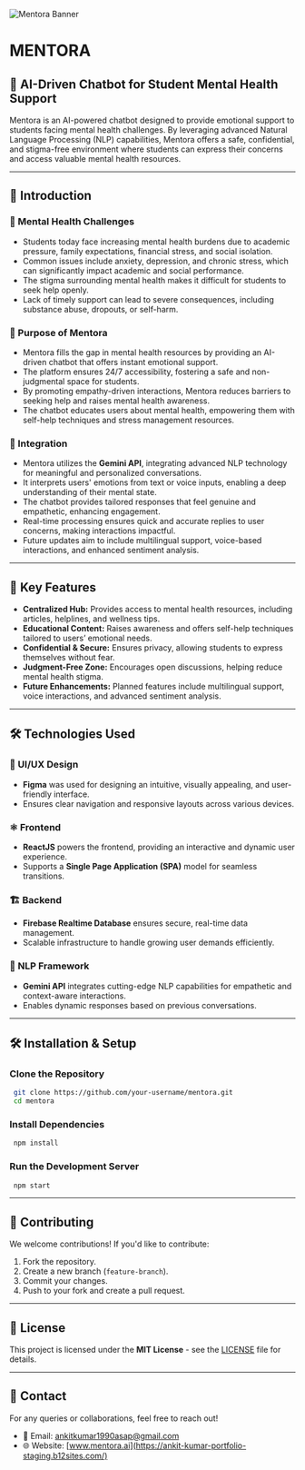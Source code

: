 ![Mentora Banner](src/assets/banner.jpg)
# MENTORA

## 🚀 AI-Driven Chatbot for Student Mental Health Support

Mentora is an AI-powered chatbot designed to provide emotional support to students facing mental health challenges. By leveraging advanced Natural Language Processing (NLP) capabilities, Mentora offers a safe, confidential, and stigma-free environment where students can express their concerns and access valuable mental health resources.

---

## 📌 Introduction

### 🧠 Mental Health Challenges
- Students today face increasing mental health burdens due to academic pressure, family expectations, financial stress, and social isolation.
- Common issues include anxiety, depression, and chronic stress, which can significantly impact academic and social performance.
- The stigma surrounding mental health makes it difficult for students to seek help openly.
- Lack of timely support can lead to severe consequences, including substance abuse, dropouts, or self-harm.

### 🎯 Purpose of Mentora
- Mentora fills the gap in mental health resources by providing an AI-driven chatbot that offers instant emotional support.
- The platform ensures 24/7 accessibility, fostering a safe and non-judgmental space for students.
- By promoting empathy-driven interactions, Mentora reduces barriers to seeking help and raises mental health awareness.
- The chatbot educates users about mental health, empowering them with self-help techniques and stress management resources.

### 🔗 Integration
- Mentora utilizes the **Gemini API**, integrating advanced NLP technology for meaningful and personalized conversations.
- It interprets users' emotions from text or voice inputs, enabling a deep understanding of their mental state.
- The chatbot provides tailored responses that feel genuine and empathetic, enhancing engagement.
- Real-time processing ensures quick and accurate replies to user concerns, making interactions impactful.
- Future updates aim to include multilingual support, voice-based interactions, and enhanced sentiment analysis.

---

## 🌟 Key Features
- **Centralized Hub:** Provides access to mental health resources, including articles, helplines, and wellness tips.
- **Educational Content:** Raises awareness and offers self-help techniques tailored to users’ emotional needs.
- **Confidential & Secure:** Ensures privacy, allowing students to express themselves without fear.
- **Judgment-Free Zone:** Encourages open discussions, helping reduce mental health stigma.
- **Future Enhancements:** Planned features include multilingual support, voice interactions, and advanced sentiment analysis.

---

## 🛠 Technologies Used

### 🎨 UI/UX Design
- **Figma** was used for designing an intuitive, visually appealing, and user-friendly interface.
- Ensures clear navigation and responsive layouts across various devices.

### ⚛️ Frontend
- **ReactJS** powers the frontend, providing an interactive and dynamic user experience.
- Supports a **Single Page Application (SPA)** model for seamless transitions.

### 🏗 Backend
- **Firebase Realtime Database** ensures secure, real-time data management.
- Scalable infrastructure to handle growing user demands efficiently.

### 🤖 NLP Framework
- **Gemini API** integrates cutting-edge NLP capabilities for empathetic and context-aware interactions.
- Enables dynamic responses based on previous conversations.

---

## 🛠 Installation & Setup

### Clone the Repository
```bash
 git clone https://github.com/your-username/mentora.git
 cd mentora
```

### Install Dependencies
```bash
 npm install
```

### Run the Development Server
```bash
 npm start
```

---

## 🚀 Contributing
We welcome contributions! If you'd like to contribute:
1. Fork the repository.
2. Create a new branch (`feature-branch`).
3. Commit your changes.
4. Push to your fork and create a pull request.

---

## 📝 License
This project is licensed under the **MIT License** - see the [LICENSE](LICENSE) file for details.

---

## 📩 Contact
For any queries or collaborations, feel free to reach out!
- 📧 Email: ankitkumar1990asap@gmail.com
- 🌐 Website: [www.mentora.ai](https://ankit-kumar-portfolio-staging.b12sites.com/)
